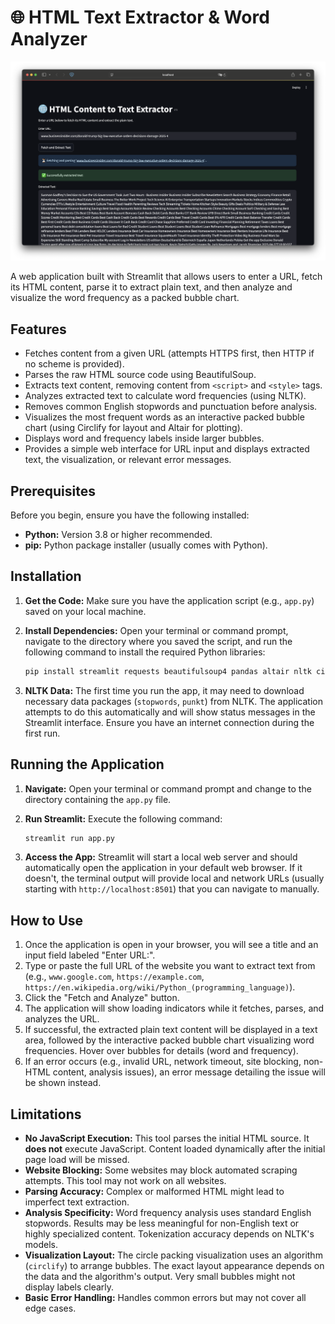 # 🌐 HTML Text Extractor & Word Analyzer

![screenshot](screenshot.png)

A web application built with Streamlit that allows users to enter a URL, fetch its HTML content, parse it to extract plain text, and then analyze and visualize the word frequency as a packed bubble chart.

## Features

*   Fetches content from a given URL (attempts HTTPS first, then HTTP if no scheme is provided).
*   Parses the raw HTML source code using BeautifulSoup.
*   Extracts text content, removing content from `<script>` and `<style>` tags.
*   Analyzes extracted text to calculate word frequencies (using NLTK).
*   Removes common English stopwords and punctuation before analysis.
*   Visualizes the most frequent words as an interactive packed bubble chart (using Circlify for layout and Altair for plotting).
*   Displays word and frequency labels inside larger bubbles.
*   Provides a simple web interface for URL input and displays extracted text, the visualization, or relevant error messages.

## Prerequisites

Before you begin, ensure you have the following installed:

*   **Python:** Version 3.8 or higher recommended.
*   **pip:** Python package installer (usually comes with Python).

## Installation

1.  **Get the Code:** Make sure you have the application script (e.g., `app.py`) saved on your local machine.

2.  **Install Dependencies:** Open your terminal or command prompt, navigate to the directory where you saved the script, and run the following command to install the required Python libraries:

    ```bash
    pip install streamlit requests beautifulsoup4 pandas altair nltk circlify numpy
    ```

3.  **NLTK Data:** The first time you run the app, it may need to download necessary data packages (`stopwords`, `punkt`) from NLTK. The application attempts to do this automatically and will show status messages in the Streamlit interface. Ensure you have an internet connection during the first run.

## Running the Application

1.  **Navigate:** Open your terminal or command prompt and change to the directory containing the `app.py` file.

2.  **Run Streamlit:** Execute the following command:

    ```bash
    streamlit run app.py
    ```

3.  **Access the App:** Streamlit will start a local web server and should automatically open the application in your default web browser. If it doesn't, the terminal output will provide local and network URLs (usually starting with `http://localhost:8501`) that you can navigate to manually.

## How to Use

1.  Once the application is open in your browser, you will see a title and an input field labeled "Enter URL:".
2.  Type or paste the full URL of the website you want to extract text from (e.g., `www.google.com`, `https://example.com`, `https://en.wikipedia.org/wiki/Python_(programming_language)`).
3.  Click the "Fetch and Analyze" button.
4.  The application will show loading indicators while it fetches, parses, and analyzes the URL.
5.  If successful, the extracted plain text content will be displayed in a text area, followed by the interactive packed bubble chart visualizing word frequencies. Hover over bubbles for details (word and frequency).
6.  If an error occurs (e.g., invalid URL, network timeout, site blocking, non-HTML content, analysis issues), an error message detailing the issue will be shown instead.

## Limitations

*   **No JavaScript Execution:** This tool parses the initial HTML source. It **does not** execute JavaScript. Content loaded dynamically after the initial page load will be missed.
*   **Website Blocking:** Some websites may block automated scraping attempts. This tool may not work on all websites.
*   **Parsing Accuracy:** Complex or malformed HTML might lead to imperfect text extraction.
*   **Analysis Specificity:** Word frequency analysis uses standard English stopwords. Results may be less meaningful for non-English text or highly specialized content. Tokenization accuracy depends on NLTK's models.
*   **Visualization Layout:** The circle packing visualization uses an algorithm (`circlify`) to arrange bubbles. The exact layout appearance depends on the data and the algorithm's output. Very small bubbles might not display labels clearly.
*   **Basic Error Handling:** Handles common errors but may not cover all edge cases.